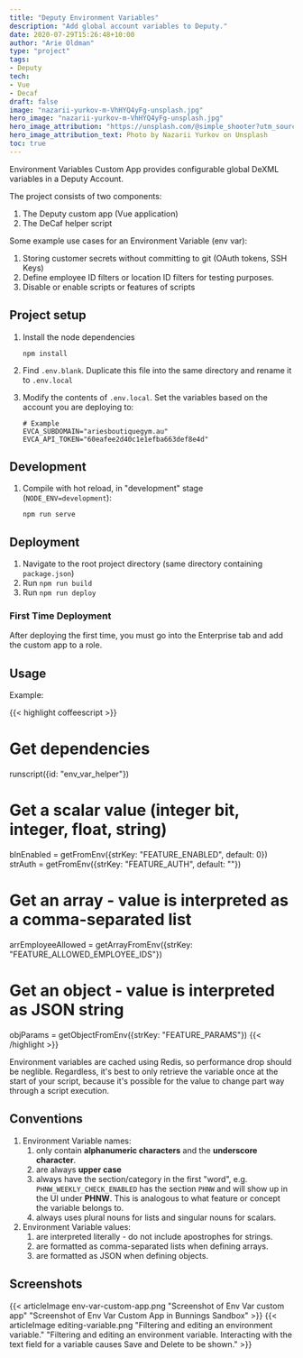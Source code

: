 ```yaml
---
title: "Deputy Environment Variables"
description: "Add global account variables to Deputy."
date: 2020-07-29T15:26:48+10:00
author: "Arie Oldman"
type: "project"
tags:
- Deputy
tech:
- Vue
- Decaf
draft: false
image: "nazarii-yurkov-m-VhHYQ4yFg-unsplash.jpg"
hero_image: "nazarii-yurkov-m-VhHYQ4yFg-unsplash.jpg"
hero_image_attribution: "https://unsplash.com/@simple_shooter?utm_source=unsplash&utm_medium=referral&utm_content=creditCopyText"
hero_image_attribution_text: Photo by Nazarii Yurkov on Unsplash
toc: true
---
```


Environment Variables Custom App provides configurable global DeXML variables in a Deputy Account.

The project consists of two components:

1. The Deputy custom app (Vue application)
2. The DeCaf helper script

Some example use cases for an Environment Variable (env var):

1. Storing customer secrets without committing to git (OAuth tokens, SSH Keys)
2. Define employee ID filters or location ID filters for testing purposes.
3. Disable or enable scripts or features of scripts

## Project setup

1. Install the node dependencies
    ```
    npm install
    ```
2. Find `.env.blank`. Duplicate this file into the same directory and rename it to `.env.local`
3. Modify the contents of `.env.local`. Set the variables based on the account you are deploying to:

    ```shell script
    # Example
    EVCA_SUBDOMAIN="ariesboutiquegym.au"
    EVCA_API_TOKEN="60eafee2d40c1e1efba663def8e4d"
    ```
   
## Development

1. Compile with hot reload, in "development" stage (`NODE_ENV=development`):
    ```
    npm run serve
    ```

## Deployment

1. Navigate to the root project directory (same directory containing `package.json`)
2. Run `npm run build`
3. Run `npm run deploy`

### First Time Deployment

After deploying the first time, you must go into the Enterprise tab and add the custom app to a role.

## Usage

Example:

{{< highlight coffeescript >}}
# Get dependencies
runscript({id: "env_var_helper"})

# Get a scalar value (integer bit, integer, float, string)
blnEnabled = getFromEnv({strKey: "FEATURE_ENABLED", default: 0})
strAuth = getFromEnv({strKey: "FEATURE_AUTH", default: ""})

# Get an array - value is interpreted as a comma-separated list
arrEmployeeAllowed = getArrayFromEnv({strKey: "FEATURE_ALLOWED_EMPLOYEE_IDS"})

# Get an object - value is interpreted as JSON string
objParams = getObjectFromEnv({strKey: "FEATURE_PARAMS"})
{{< /highlight >}}

Environment variables are cached using Redis, so performance drop should be neglible. Regardless, it's best to only retrieve the variable once at the start of your script, because it's possible for the value to change part way through a script execution.

## Conventions

1. Environment Variable names:
    1. only contain **alphanumeric characters** and the **underscore character**.
    2. are always **upper case**
    3. always have the section/category in the first "word", e.g. `PHNW_WEEKLY_CHECK_ENABLED` has the section `PHNW` and will show up in the UI under **PHNW**. This is analogous to what feature or concept the variable belongs to.
    4. always uses plural nouns for lists and singular nouns for scalars.
2. Environment Variable values:
    1. are interpreted literally - do not include apostrophes for strings.
    2. are formatted as comma-separated lists when defining arrays.
    3. are formatted as JSON when defining objects.
    
## Screenshots

{{< articleImage env-var-custom-app.png "Screenshot of Env Var custom app" "Screenshot of Env Var Custom App in Bunnings Sandbox" >}}
{{< articleImage editing-variable.png "Filtering and editing an environment variable." "Filtering and editing an environment variable. Interacting with the text field for a variable causes Save and Delete to be shown." >}}

